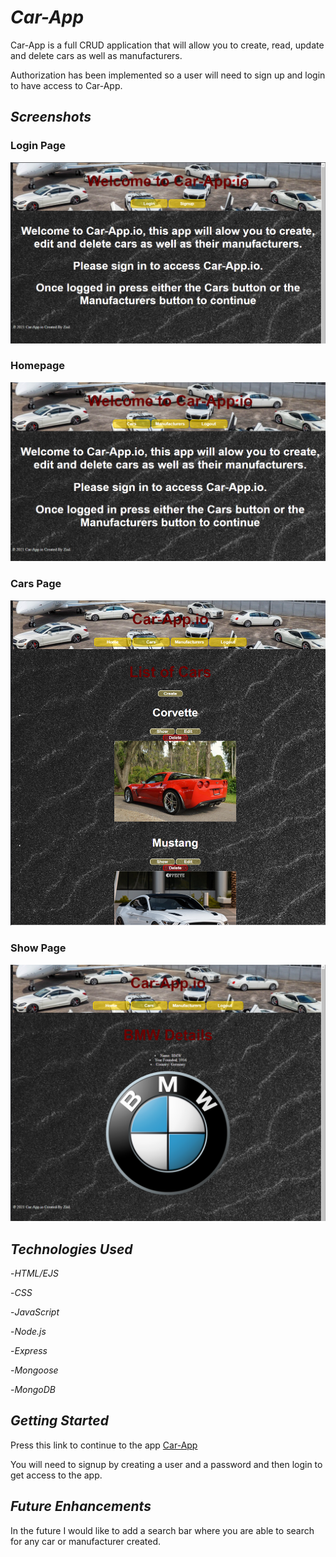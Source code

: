 # ***Car-App***
Car-App is a full CRUD application that will allow you to create, read, update and delete cars as well as manufacturers. 

Authorization has been implemented so a user will need to sign up and login to have access to Car-App.

## ***Screenshots***

### Login Page
![Login Page](/public/images/loginpage.jpg)

### Homepage
![Homepage](/public/images/homepage.jpg)

### Cars Page
![Cars Page](/public/images/carspage.jpg)

### Show Page
![Cars Page](/public/images/showpage.jpg)


## ***Technologies Used***

-*HTML/EJS*

-*CSS*

-*JavaScript*

-*Node.js*

-*Express*

-*Mongoose*

-*MongoDB*

## ***Getting Started***

Press this link to continue to the app [Car-App](https://git.heroku.com/car-app99.git)

You will need to signup by creating a user and a password and then login to get access to the app.

## ***Future Enhancements***

In the future I would like to add a search bar where you are able to search for any car or manufacturer created.


